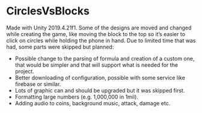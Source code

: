 # CirclesVsBlocks
Made with Unity 2019.4.21f1. 
Some of the designs are moved and changed while creating the game, like moving the block to the top so it’s easier to click on circles while holding the phone in hand. 
Due to limited time that was had, some parts were skipped but planned:
-	Possible change to the parsing of formula and creation of a custom one, that would be simpler and that will support what is needed for the project.
-	Better downloading of configuration, possible with some service like firebase or similar.
-	Lots of graphic can and should be upgraded but it was skipped first.
-	Formatting large numbers (e.g. 1,000,000 in 1mil).
-	Adding audio to coins, background music, attack, damage etc. 
